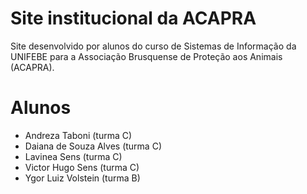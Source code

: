 # Site institucional da ACAPRA

Site desenvolvido por alunos do curso de Sistemas de Informação da UNIFEBE para a Associação Brusquense de Proteção aos Animais (ACAPRA). 

# Alunos

- Andreza Taboni (turma C)
- Daiana de Souza Alves (turma C)
- Lavinea Sens (turma C)
- Victor Hugo Sens (turma C)
- Ygor Luiz Volstein (turma B)